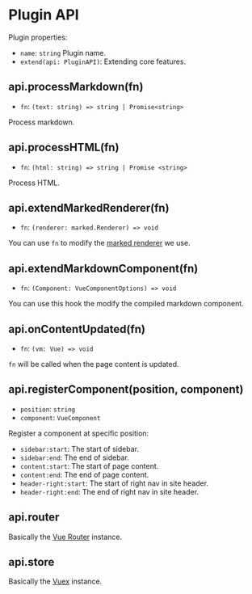 # Plugin API

Plugin properties:

- `name`: `string` Plugin name.
- `extend(api: PluginAPI)`: Extending core features.

## api.processMarkdown(fn)

- `fn`: `(text: string) => string | Promise<string>`

Process markdown.

## api.processHTML(fn)

- `fn`: `(html: string) => string | Promise <string>`

Process HTML.

## api.extendMarkedRenderer(fn)

- `fn`: `(renderer: marked.Renderer) => void`

You can use `fn` to modify the [marked renderer](https://marked.js.org/#/USING_PRO.md#renderer) we use.

## api.extendMarkdownComponent(fn)

- `fn`: `(Component: VueComponentOptions) => void`

You can use this hook the modify the compiled markdown component.

## api.onContentUpdated(fn)

- `fn`: `(vm: Vue) => void`

`fn` will be called when the page content is updated.

## api.registerComponent(position, component)

- `position`: `string`
- `component`: `VueComponent`

Register a component at specific position:

- `sidebar:start`: The start of sidebar.
- `sidebar:end`: The end of sidebar.
- `content:start`: The start of page content.
- `content:end`: The end of page content.
- `header-right:start`: The start of right nav in site header.
- `header-right:end`: The end of right nav in site header.

## api.router

Basically the [Vue Router](https://router.vuejs.org/api/#router-instance-properties) instance.

## api.store

Basically the [Vuex](https://vuex.vuejs.org/api/#vuex-store-instance-properties) instance.
